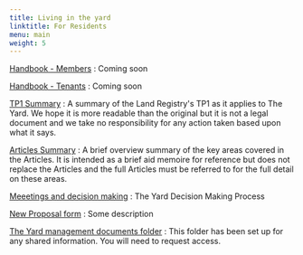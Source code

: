 ```yaml
---
title: Living in the yard
linktitle: For Residents
menu: main
weight: 5
---
```




[Handbook - Members](/documents/)
: Coming soon

[Handbook - Tenants](/documents/)
: Coming soon

[TP1 Summary](https://drive.google.com/file/d/0ByjDvJ8l9tK9VXVNWjFxeXpiR28/view?usp=sharing)
: A summary of the Land Registry's TP1 as it applies to The Yard.  We hope it is more readable than the original but it is not a legal document and we take no responsibility for any action taken based upon what it says.

[Articles Summary](https://drive.google.com/file/d/0ByjDvJ8l9tK9V0VKR3c1bzFfOU0/view?usp=sharing)
: A brief overview summary of the key areas covered in the Articles.  It is intended as a brief aid memoire for reference but does not replace the Articles and the full Articles must be referred to for the full detail on these areas.

[Meeetings and decision making](https://drive.google.com/file/d/1lgud6id5-7SsQCmJ6DZPTXt6QTM0OkII/view?usp=sharing)
: The Yard Decision Making Process

[New Proposal form](/documents/proposals/)
: Some description

[The Yard management documents folder](https://drive.google.com/drive/u/0/folders/0ByjDvJ8l9tK9bWsyOUNieXk1X2M)
: This folder has been set up for any shared information. You will need to request access.